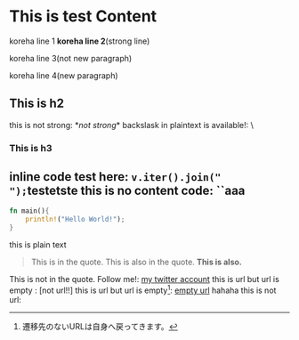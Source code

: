 # This is test Content
koreha line 1
**koreha line 2**(strong line)

koreha line 3(not new paragraph)


koreha line 4(new paragraph)

## This is h2
this is not strong: \**not strong**
backslask in plaintext is available!: \\

### This is h3
inline code test here: `v.iter().join(" ");`testetste
this is no content code: ``aaa
---
```rust
fn main(){
    println!("Hello World!");
}
```
this is plain text

> This is in the quote.
This is also in the quote.
> **This is also.**

This is not in the quote.
Follow me!: [my twitter account](https://x.com/ardririy)
this is url but url is empty : [not url!!]
this is url but url is empty[^test]: [empty url]() hahaha
this is not url: [](https://x.com/ardririy)

[^test]: 遷移先のないURLは自身へ戻ってきます。
